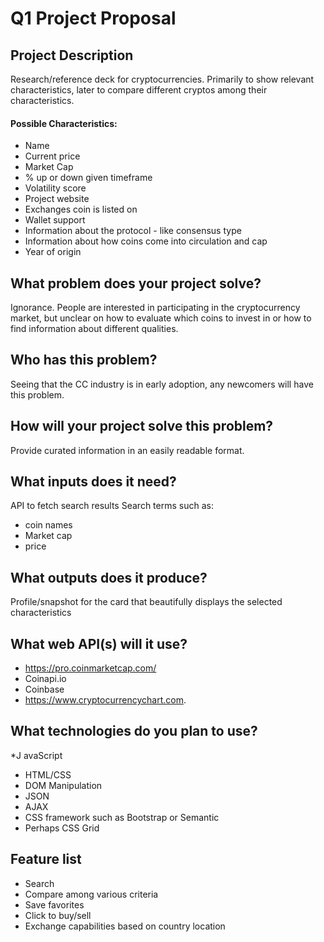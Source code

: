 # Q1 Project Proposal

## Project Description

Research/reference deck for cryptocurrencies. Primarily to show relevant characteristics, later to compare different cryptos among their characteristics.

#### Possible Characteristics:
* Name
* Current price
* Market Cap
* % up or down given timeframe
* Volatility score
* Project website
* Exchanges coin is listed on
* Wallet support
* Information about the protocol - like consensus type
* Information about how coins come into circulation and cap
* Year of origin

## What problem does your project solve?

Ignorance. People are interested in participating in the cryptocurrency market, but unclear on how to evaluate which coins to invest in or how to find information about different qualities.

## Who has this problem?

Seeing that the CC industry is in early adoption, any newcomers will have this problem. 

## How will your project solve this problem?

Provide curated information in an easily readable format.

## What inputs does it need?

API to fetch search results
Search terms such as: 
* coin names
* Market cap
* price

## What outputs does it produce?

Profile/snapshot for the card that beautifully displays the selected characteristics

## What web API(s) will it use?

* https://pro.coinmarketcap.com/
* Coinapi.io
* Coinbase
* https://www.cryptocurrencychart.com.

## What technologies do you plan to use?

*J avaScript
* HTML/CSS
* DOM Manipulation
* JSON
* AJAX
* CSS framework such as Bootstrap or Semantic
* Perhaps CSS Grid

## Feature list

* Search
* Compare among various criteria
* Save favorites
* Click to buy/sell
* Exchange capabilities based on country location
